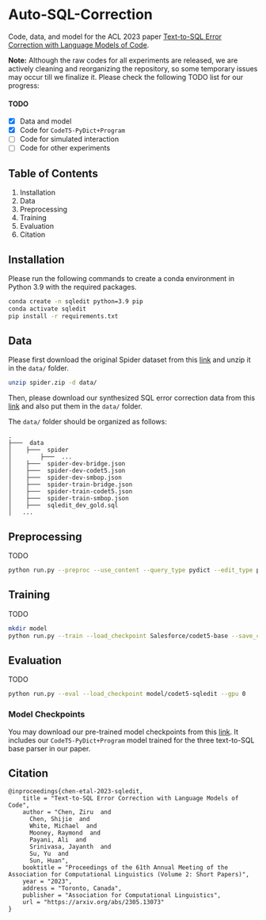 # Auto-SQL-Correction
Code, data, and model for the ACL 2023 paper [Text-to-SQL Error Correction with Language Models of Code](https://arxiv.org/abs/2305.13073).


**Note:**
Although the raw codes for all experiments are released, we are actively cleaning and reorganizing the repository, so some temporary issues may occur till we finalize it. Please check the following TODO list for our progress: 

#### TODO
- [x] Data and model
- [x] Code for `CodeT5-PyDict+Program`
- [ ] Code for simulated interaction
- [ ] Code for other experiments

## Table of Contents

1. Installation
2. Data
3. Preprocessing
4. Training
5. Evaluation
6. Citation

## Installation
Please run the following commands to create a conda environment in Python 3.9 with the required packages.
```sh
conda create -n sqledit python=3.9 pip
conda activate sqledit
pip install -r requirements.txt
```

## Data
Please first download the original Spider dataset from this [link](https://drive.google.com/uc?export=download&id=1TqleXec_OykOYFREKKtschzY29dUcVAQ) and unzip it in the `data/` folder.
```sh
unzip spider.zip -d data/
```
Then, please download our synthesized SQL error correction data from this [link](https://buckeyemailosu-my.sharepoint.com/:f:/g/personal/chen_8336_buckeyemail_osu_edu/EjAxbCHp5q9BgT9Ljyq60xUBN_gEFGeOLQFSl5NusgV9VQ?e=EpB555) and also put them in the `data/` folder.

The `data/` folder should be organized as follows:
```
.
├───  data
│    ├───  spider
│        ├───  ...
│    ├───  spider-dev-bridge.json
│    ├───  spider-dev-codet5.json
│    ├───  spider-dev-smbop.json
│    ├───  spider-train-bridge.json
│    ├───  spider-train-codet5.json
│    ├───  spider-train-smbop.json
│    ├───  sqledit_dev_gold.sql
│   ...
```

## Preprocessing
TODO
```sh
python run.py --preproc --use_content --query_type pydict --edit_type program --base_parser smbop
```

## Training
TODO
```sh
mkdir model
python run.py --train --load_checkpoint Salesforce/codet5-base --save_checkpoint model/codet5-sqledit --seed 42 --gpu 0
```

## Evaluation
TODO
```sh
python run.py --eval --load_checkpoint model/codet5-sqledit --gpu 0
```


### Model Checkpoints
You may download our pre-trained model checkpoints from this [link](https://buckeyemailosu-my.sharepoint.com/:f:/g/personal/chen_8336_buckeyemail_osu_edu/Er_mV3sNNotPoaCivzCLwDQBBuI5rRR1fymCJpshIrJEZA?e=U4Xz2t). It includes our `CodeT5-PyDict+Program` model trained for the three text-to-SQL base parser in our paper.

## Citation
```
@inproceedings{chen-etal-2023-sqledit,
    title = "Text-to-SQL Error Correction with Language Models of Code",
    author = "Chen, Ziru  and
      Chen, Shijie  and
      White, Michael  and
      Mooney, Raymond  and
      Payani, Ali  and
      Srinivasa, Jayanth  and
      Su, Yu  and
      Sun, Huan",
    booktitle = "Proceedings of the 61th Annual Meeting of the Association for Computational Linguistics (Volume 2: Short Papers)",
    year = "2023",
    address = "Toronto, Canada",
    publisher = "Association for Computational Linguistics",
    url = "https://arxiv.org/abs/2305.13073"
}
```
